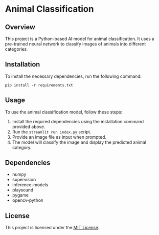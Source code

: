 # Animal Classification

## Overview
This project is a Python-based AI model for animal classification. It uses a pre-trained neural network to classify images of animals into different categories.

## Installation
To install the necessary dependencies, run the following command:

```console
pip install -r requirements.txt
```

## Usage
To use the animal classification model, follow these steps:
1. Install the required dependencies using the installation command provided above.
2. Run the `streamlit run index.py` script.
3. Provide an image file as input when prompted.
4. The model will classify the image and display the predicted animal category.

## Dependencies
- numpy
- supervision
- inference-models
- playsound
- pygame
- opencv-python

## License
This project is licensed under the [MIT License](LICENSE).
